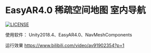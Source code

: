 # EasyAR4.0 稀疏空间地图 室内导航

[![LICENSE](https://img.shields.io/badge/license-Anti%20996-blue.svg)](https://github.com/996icu/996.ICU/blob/master/LICENSE)
 
 使用软件：
Unity2018.4、EasyAR4.0、NavMeshComponents

运行效果
https://www.bilibili.com/video/av91902354?p=1
